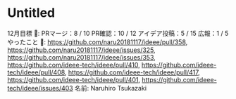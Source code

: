 # Untitled

12月目標 🚀: PRマージ：8 / 10
PR確認：10 / 12
アイデア投稿：5 / 15
広報：1 / 5
やったこと 📝: https://github.com/naru20181117/ideee/pull/358, https://github.com/naru20181117/ideee/issues/325, https://github.com/naru20181117/ideee/issues/353, https://github.com/ideee-tech/ideee/pull/410, https://github.com/ideee-tech/ideee/pull/408, https://github.com/ideee-tech/ideee/pull/417, https://github.com/ideee-tech/ideee/pull/401, https://github.com/ideee-tech/ideee/issues/403
名前: Naruhiro Tsukazaki